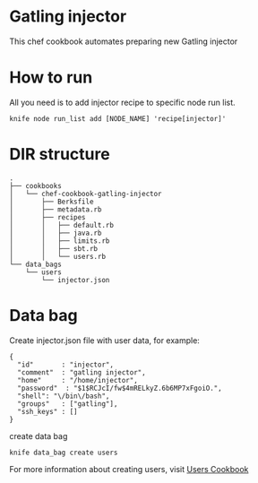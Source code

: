 # Gatling injector
This chef cookbook automates preparing new Gatling injector

# How to run 

All you need is to add injector recipe to specific node run list.

    knife node run_list add [NODE_NAME] 'recipe[injector]'


# DIR structure

    .
    ├── cookbooks
    │   └── chef-cookbook-gatling-injector
    │       ├── Berksfile
    │       ├── metadata.rb
    │       ├── recipes
    │       │   ├── default.rb
    │       │   ├── java.rb
    │       │   ├── limits.rb
    │       │   ├── sbt.rb
    │       │   └── users.rb
    └── data_bags
        └── users
            └── injector.json


#  Data bag

Create injector.json file with user data, for example:

    {
      "id"       : "injector",
      "comment"  : "gatling injector",
      "home"     : "/home/injector",
      "password"  : "$1$RCJcI/fw$4mRELkyZ.6b6MP7xFgoiO.",
      "shell": "\/bin\/bash",
      "groups"   : ["gatling"],
      "ssh_keys" : []
    }


create data bag

    knife data_bag create users


For more information about creating users, visit [Users Cookbook](https://supermarket.chef.io/cookbooks/users)